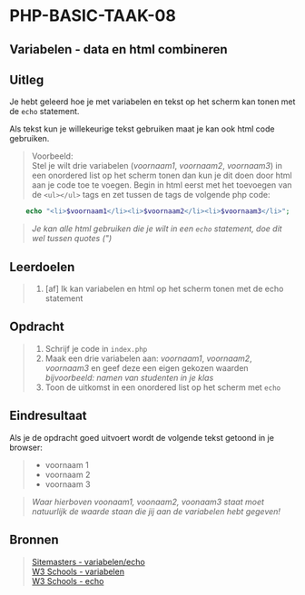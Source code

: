 # PHP-BASIC-TAAK-08
## Variabelen - data en html combineren
## Uitleg
Je hebt geleerd hoe je met variabelen en tekst op het scherm kan tonen met de `echo` statement. 
>
Als tekst kun je willekeurige tekst gebruiken maat je kan ook html code gebruiken.

>Voorbeeld:  
Stel je wilt drie variabelen (_voornaam1_, _voornaam2_, _voornaam3_) in een onordered list op het scherm tonen dan kun je dit doen door html aan je code toe te voegen. Begin in html eerst met het toevoegen van de `<ul></ul>` tags
en zet tussen de tags de volgende php code:

```php
    echo "<li>$voornaam1</li><li>$voornaam2</li><li>$voornaam3</li>";
```
>_Je kan alle html gebruiken die je wilt in een `echo` statement, doe dit wel tussen quotes (")_
>
## Leerdoelen
>1. [af] Ik kan variabelen en html op het scherm tonen met de echo statement

## Opdracht
>1. Schrijf je code in `index.php`
>2. Maak een drie variabelen aan: _voornaam1_, _voornaam2_, _voornaam3_ en geef deze een eigen gekozen waarden _bijvoorbeeld: namen van studenten in je klas_
>3. Toon de uitkomst in een onordered list op het scherm met `echo`

## Eindresultaat
Als je de opdracht goed uitvoert wordt de volgende tekst getoond in je browser: 
>* voornaam 1
>* voornaam 2
>* voornaam 3

>_Waar hierboven voonaam1, voonaam2, voonaam3 staat moet natuurlijk de waarde staan die jij aan de variabelen hebt gegeven!_

## Bronnen
>[Sitemasters - variabelen/echo](http://www.sitemasters.be/tutorials/1/1/3/PHP/Variabelen_in_PHP#wat)  
>[W3 Schools - variabelen](https://www.w3schools.com/php/php_variables.asp)  
>[W3 Schools - echo](https://www.w3schools.com/php/php_echo_print.asp)  